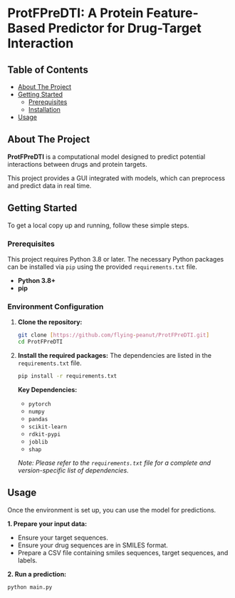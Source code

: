 # ProtFPreDTI: A Protein Feature-Based Predictor for Drug-Target Interaction

## Table of Contents

- [About The Project](#about-the-project)
- [Getting Started](#getting-started)
  - [Prerequisites](#prerequisites)
  - [Installation](#installation)
- [Usage](#usage)

## About The Project

**ProtFPreDTI** is a computational model designed to predict potential interactions between drugs and protein targets. 

This project provides a GUI integrated with models, which can preprocess and predict data in real time.

## Getting Started

To get a local copy up and running, follow these simple steps.

### Prerequisites

This project requires Python 3.8 or later. The necessary Python packages can be installed via `pip` using the provided `requirements.txt` file.

* **Python 3.8+**
* **pip**

### Environment Configuration

1. **Clone the repository:**

   ```sh
   git clone [https://github.com/flying-peanut/ProtFPreDTI.git]
   cd ProtFPreDTI
   ```

2. **Install the required packages:**
   The dependencies are listed in the `requirements.txt` file.

   ```sh
   pip install -r requirements.txt
   ```

   **Key Dependencies:**

   * `pytorch`
   * `numpy`
   * `pandas`
   * `scikit-learn`
   * `rdkit-pypi` 
   * `joblib` 
   * `shap`

   *Note: Please refer to the `requirements.txt` file for a complete and version-specific list of dependencies.*

## Usage

Once the environment is set up, you can use the model for predictions.

**1. Prepare your input data:**

   -   Ensure your target sequences.
   -   Ensure your drug sequences are in SMILES format.
   -   Prepare a CSV file containing smiles sequences, target sequences, and labels.

**2. Run a prediction:**

   ```sh
python main.py
   ```
